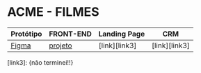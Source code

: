 # ACME - FILMES

Protótipo | FRONT-END | Landing Page | CRM
----------|-----------|--------------|-----
[Figma][link1] | [projeto][link2] | [link][link3] | [link][link3] 


[link1]: https://www.figma.com/proto/bdvlDBtItTHOwogwWJC1c9/Untitled?node-id=1-2
[link2]: https://github.com/vitorhugozj/AcmeFilmes
[link3]: {não terminei!!}
